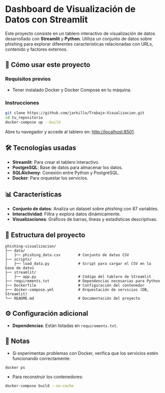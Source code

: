 # Dashboard de Visualización de Datos con Streamlit

Este proyecto consiste en un tablero interactivo de visualización de datos desarrollado con **Streamlit** y **Python**. Utiliza un conjunto de datos sobre phishing para explorar diferentes características relacionadas con URLs, contenido y factores externos.

## 🚀 Cómo usar este proyecto

### Requisitos previos
- Tener instalado Docker y Docker Compose en tu máquina.

### Instrucciones

```bash
git clone https://github.com/jarkillo/Trabajo-Visualizacion.git
cd tu_repositorio
docker-compose up --build
```

Abre tu navegador y accede al tablero en: [http://localhost:8501](http://localhost:8501).

## 🛠️ Tecnologías usadas
- **Streamlit**: Para crear el tablero interactivo.
- **PostgreSQL**: Base de datos para almacenar los datos.
- **SQLAlchemy**: Conexión entre Python y PostgreSQL.
- **Docker**: Para orquestar los servicios.

## 📊 Características
- **Conjunto de datos**: Analiza un dataset sobre phishing con 87 variables.
- **Interactividad**: Filtra y explora datos dinámicamente.
- **Visualizaciones**: Gráficos de barras, líneas y estadísticas descriptivas.

## 📁 Estructura del proyecto

```plaintext
phishing-visualizacion/
├── data/
│   ├── phishing_data.csv        # Conjunto de datos CSV
├── scripts/
│   ├── load_data.py             # Script para cargar el CSV en la base de datos
├── streamlit/
│   ├── app.py                   # Código del tablero de Streamlit
├── requirements.txt             # Dependencias necesarias para Python
├── Dockerfile                   # Configuración del contenedor
├── docker-compose.yml           # Orquestación de servicios (DB, Streamlit)
└── README.md                    # Documentación del proyecto
```

## ⚙️ Configuración adicional

- **Dependencias**: Están listadas en `requirements.txt`.

## 📝 Notas
- Si experimentas problemas con Docker, verifica que los servicios estén funcionando correctamente:

```bash
docker ps
```

- Para reconstruir los contenedores:
```bash
docker-compose build --no-cache
```



